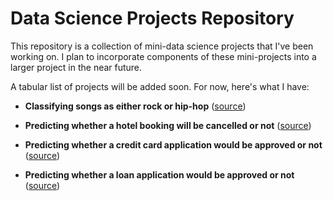 # Data Science Projects Repository

This repository is a collection of mini-data science projects that I've been working on. I plan to incorporate components of these mini-projects into a larger project in the near future.

A tabular list of projects will be added soon. For now, here's what I have:

- **Classifying songs as either rock or hip-hop** ([source](https://app.datacamp.com/learn/projects/449))

- **Predicting whether a hotel booking will be cancelled or not** ([source](https://www.datacamp.com/workspace/datasets/dataset-python-hotel-booking-demand))

- **Predicting whether a credit card application would be approved or not** ([source](https://app.datacamp.com/learn/projects/558))

- **Predicting whether a loan application would be approved or not** ([source](https://www.datacamp.com/workspace/datasets/dataset-python-loans))